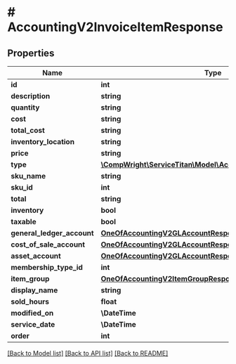 # # AccountingV2InvoiceItemResponse

## Properties

Name | Type | Description | Notes
------------ | ------------- | ------------- | -------------
**id** | **int** |  |
**description** | **string** |  | [optional]
**quantity** | **string** |  | [optional]
**cost** | **string** |  | [optional]
**total_cost** | **string** |  | [optional]
**inventory_location** | **string** |  | [optional]
**price** | **string** |  | [optional]
**type** | [**\CompWright\ServiceTitan\Model\AccountingV2InvoiceItemType**](AccountingV2InvoiceItemType.md) |  |
**sku_name** | **string** |  | [optional]
**sku_id** | **int** |  |
**total** | **string** |  | [optional]
**inventory** | **bool** |  |
**taxable** | **bool** |  |
**general_ledger_account** | [**OneOfAccountingV2GLAccountResponse**](OneOfAccountingV2GLAccountResponse.md) |  | [optional]
**cost_of_sale_account** | [**OneOfAccountingV2GLAccountResponse**](OneOfAccountingV2GLAccountResponse.md) |  | [optional]
**asset_account** | [**OneOfAccountingV2GLAccountResponse**](OneOfAccountingV2GLAccountResponse.md) |  | [optional]
**membership_type_id** | **int** |  |
**item_group** | [**OneOfAccountingV2ItemGroupResponse**](OneOfAccountingV2ItemGroupResponse.md) |  | [optional]
**display_name** | **string** |  | [optional]
**sold_hours** | **float** |  | [optional]
**modified_on** | **\DateTime** |  |
**service_date** | **\DateTime** |  | [optional]
**order** | **int** |  |

[[Back to Model list]](../../README.md#models) [[Back to API list]](../../README.md#endpoints) [[Back to README]](../../README.md)
